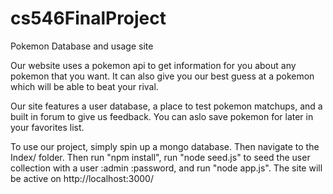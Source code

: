 # cs546FinalProject
Pokemon Database and usage site

Our website uses a pokemon api to get information for you about any pokemon that you want.
It can also give you our best guess at a pokemon which will be able to beat your rival.

Our site features a user database, a place to test pokemon matchups, and a built in forum to give us feedback. You can aslo save pokemon for later in your favorites list.

To use our project, simply spin up a mongo database. Then navigate to the Index/ folder. Then run "npm install", run "node seed.js" to seed the user collection with a user :admin :password, and run "node app.js". The site will be active on http://localhost:3000/